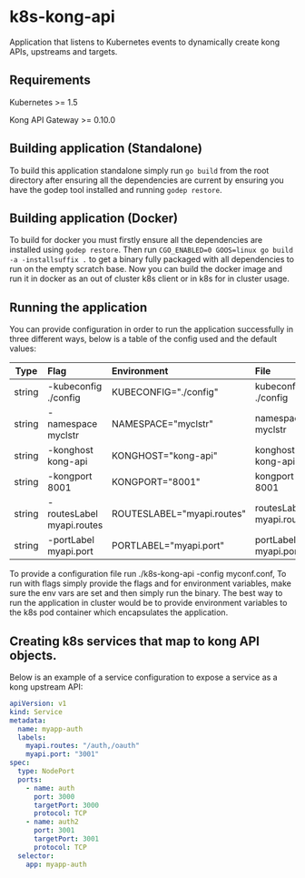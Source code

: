 # k8s-kong-api
Application that listens to Kubernetes events to dynamically create kong APIs, upstreams and targets.

## Requirements
Kubernetes >= 1.5

Kong API Gateway >= 0.10.0

## Building application (Standalone)
To build this application standalone simply run `go build` from the root directory after ensuring
all the dependencies are current by ensuring you have the godep tool installed and running `godep restore`.

## Building application (Docker)
To build for docker you must firstly ensure all the dependencies are installed using `godep restore`.
Then run `CGO_ENABLED=0 GOOS=linux go build -a -installsuffix .` to get a binary fully packaged with
all dependencies to run on the empty scratch base.
Now you can build the docker image and run it in docker as an out of cluster k8s client or in k8s
for in cluster usage.

## Running the application
You can provide configuration in order to run the application successfully in three different ways,
below is a table of the config used and the default values:

| Type   | Flag                      | Environment                | File                     | Default value      |
| ------ | :------------------------ |:-------------------------- |:------------------------ | :----------------- |
| string | -kubeconfig ./config      | KUBECONFIG="./config"      | kubeconfig ./config      | ""                 |
| string | -namespace myclstr        | NAMESPACE="myclstr"        | namespace myclstr        | "default"          |
| string | -konghost kong-api        | KONGHOST="kong-api"        | konghost kong-api        | "kong"             |
| string | -kongport 8001            | KONGPORT="8001"            | kongport 8001            | "8001"             |
| string | -routesLabel myapi.routes | ROUTESLABEL="myapi.routes" | routesLabel myapi.routes | "kong.api.routes"  |
| string | -portLabel myapi.port     | PORTLABEL="myapi.port"     | portLabel myapi.port     | "kong.api.port"    |

To provide a configuration file run ./k8s-kong-api -config myconf.conf,
To run with flags simply provide the flags and for environment variables, make sure the env vars are set
and then simply run the binary.
The best way to run the application in cluster would be to provide environment variables to the k8s pod container
which encapsulates the application.

## Creating k8s services that map to kong API objects.

Below is an example of a service configuration to expose a service as a kong upstream API:
```yaml
apiVersion: v1
kind: Service
metadata:
  name: myapp-auth
  labels:
    myapi.routes: "/auth,/oauth"
    myapi.port: "3001"
spec:
  type: NodePort
  ports:
    - name: auth
      port: 3000
      targetPort: 3000
      protocol: TCP
    - name: auth2
      port: 3001
      targetPort: 3001
      protocol: TCP
  selector:
    app: myapp-auth
```

